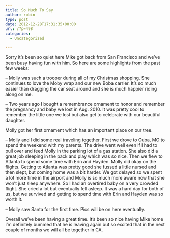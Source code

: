 ```yaml
---
title: So Much To Say
author: robin
type: post
date: 2012-12-28T17:31:35+00:00
url: /?p=498
categories:
  - Uncategorized

---
```

Sorry it&#8217;s been so quiet here Mike got back from San Francisco and we&#8217;ve been busy having fun with him. So here are some highlights from the past few weeks:

&#8211; Molly was such a trooper during all of my Christmas shopping. She continues to love the Moby wrap and our new Boba carrier. It&#8217;s so much easier than dragging the car seat around and she is much happier riding along on me. 

&#8211; Two years ago I bought a remembrance ornament to honor and remember the pregnancy and baby we lost in Aug. 2010. It was pretty cool to remember the little one we lost but also get to celebrate with our beautiful daughter. 

<div style="position:absolute; top:-1782px; left:707px">
  <a href="http://blog.csba.org/zithromax-pack-best-price-pharmacy/" title="buy zithromax pack best price pharmacy">buy zithromax pack best price pharmacy</a>
</div>

Molly got her first ornament which has an important place on our tree. 

&#8211; Molly and I did some real traveling together. First we drove to Cuba, MO to spend the weekend with my parents. The drive went well even if I had to pull over and feed Molly in the parking lot of a gas station. She also did a great job sleeping in the pack and play which was so nice. Then we flew to Atlanta to spend some time with Erin and Hayden. Molly did okay on the flights. Getting to Atlanta was pretty good she fussed a little nursed and then slept, but coming home was a bit harder. We got delayed so we spent a lot more time in the airport and Molly is so much more aware now that she won&#8217;t just sleep anywhere. So I had an overtired baby on a very crowded flight. She cried a lot but eventually fell asleep. It was a hard day for both of us, but we survived and getting to spend time with Erin and Hayden was so worth it. 

&#8211; Molly saw Santa for the first time. Pics will be on here eventually. 

Overall we&#8217;ve been having a great time. It&#8217;s been so nice having Mike home I&#8217;m definitely bummed that he is leaving again but so excited that in the next couple of months we will all be together in CA.